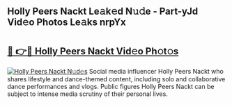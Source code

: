 ## Holly Peers Nackt Le𝚊k𝚎d N𝚞𝚍e - Part-yJd Vid𝚎o Photos Le𝚊ks nrpYx

# <h2><a href="http://fb5wde.evod.top/?m=Holly+Peers+Nackt">🔗 👉🔴 Holly Peers Nackt Vid𝚎o Ph𝚘t𝚘s</a></h2>

[![Holly Peers Nackt N𝚞d𝚎s](https://i.imgur.com/8V9OHl7.gif)](http://fb5wde.evod.top/?m=Holly+Peers+Nackt)
Social media influencer Holly Peers Nackt who shares lifestyle and dance-themed content, including solo and collaborative dance performances and vlogs. Public figures Holly Peers Nackt can be subject to intense media scrutiny of their personal lives. 
